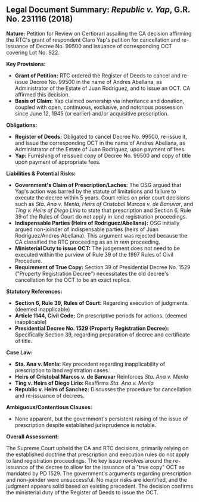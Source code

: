 ## Legal Document Summary: *Republic v. Yap*, G.R. No. 231116 (2018)

**Nature:** Petition for Review on Certiorari assailing the CA decision affirming the RTC's grant of respondent Claro Yap's petition for cancellation and re-issuance of Decree No. 99500 and issuance of corresponding OCT covering Lot No. 922.

**Key Provisions:**

*   **Grant of Petition:** RTC ordered the Register of Deeds to cancel and re-issue Decree No. 99500 in the name of Andres Abellana, as Administrator of the Estate of Juan Rodriguez, and to issue an OCT. CA affirmed this decision.
*   **Basis of Claim:** Yap claimed ownership via inheritance and donation, coupled with open, continuous, exclusive, and notorious possession since June 12, 1945 (or earlier) and/or acquisitive prescription.

**Obligations:**

*   **Register of Deeds:** Obligated to cancel Decree No. 99500, re-issue it, and issue the corresponding OCT in the name of Andres Abellana, as Administrator of the Estate of Juan Rodriguez, upon payment of fees.
*   **Yap:** Furnishing of reissued copy of Decree No. 99500 and copy of title upon payment of appropriate fees.

**Liabilities & Potential Risks:**

*   **Government's Claim of Prescription/Laches:** The OSG argued that Yap's action was barred by the statute of limitations and failure to execute the decree within 5 years. Court relies on prior court decisions such as  *Sta. Ana v. Menla*, *Heirs of Cristobal Marcos v. de Banuvar*, and *Ting v. Heirs of Diego Lirio* to state that prescription and Section 6, Rule 39 of the Rules of Court do not apply in land registration proceedings.
*   **Indispensable Parties (Heirs of Rodriguez/Abellana):** OSG initially argued non-joinder of indispensable parties (heirs of Juan Rodriguez/Andres Abellana). This argument was rejected because the CA classified the RTC proceeding as an *in rem* proceeding.
*   **Ministerial Duty to issue OCT:** The judgement does not need to be executed within the purview of Rule 39 of the 1997 Rules of Civil Procedure.
*    **Requirement of True Copy:** Section 39 of Presidential Decree No. 1529 ("Property Registration Decree") necessitates the old decree's cancellation for the OCT to be an exact replica.

**Statutory References:**

*   **Section 6, Rule 39, Rules of Court:** Regarding execution of judgments. (deemed inapplicable)
*   **Article 1144, Civil Code:** On prescriptive periods for actions. (deemed inapplicable)
*   **Presidential Decree No. 1529 (Property Registration Decree):** Specifically Section 39, regarding preparation of decree and certificate of title.

**Case Law:**

*   **Sta. Ana v. Menla:** Key precedent regarding inapplicability of prescription to land registration cases.
*   **Heirs of Cristobal Marcos v. de Banuvar** Reinforces *Sta. Ana v. Menla*
*   **Ting v. Heirs of Diego Lirio:** Reaffirms *Sta. Ana v. Menla*
*   **Republic v. Heirs of Sanchez:** Discusses the procedure for cancellation and re-issuance of decrees.

**Ambiguous/Contentious Clauses:**

*   None apparent, but the government's persistent raising of the issue of prescription despite established jurisprudence is notable.

**Overall Assessment:**

The Supreme Court upheld the CA and RTC decisions, primarily relying on the established doctrine that prescription and execution rules do not apply to land registration proceedings. The key issue revolves around the re-issuance of the decree to allow for the issuance of a "true copy" OCT as mandated by PD 1529. The government's arguments regarding prescription and non-joinder were unsuccessful. No major risks are identified, and the judgment appears solid based on existing precedent. The decision confirms the ministerial duty of the Register of Deeds to issue the OCT.
